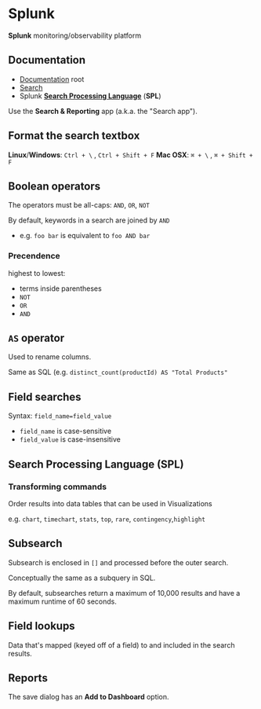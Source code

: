 # Splunk

**Splunk** monitoring/observability platform

## Documentation

- [Documentation](https://docs.splunk.com/Documentation) root
- [Search](https://docs.splunk.com/Documentation/SplunkCloud/9.2.2406/Search/GetstartedwithSearch?ref=hk)
- Splunk [**Search Processing Language**](https://docs.splunk.com/Splexicon:Searchprocessinglanguage) (**SPL**)

Use the **Search & Reporting** app (a.k.a. the "Search app").

## Format the search textbox

**Linux**/**Windows**: `Ctrl + \` , `Ctrl + Shift + F`
**Mac OSX**: `⌘ + \` , `⌘ + Shift + F`

## Boolean operators

The operators must be all-caps: `AND`, `OR`, `NOT`

By default, keywords in a search are joined by `AND`

- e.g. `foo bar` is equivalent to `foo AND bar`

### Precendence

highest to lowest:

- terms inside parentheses
- `NOT`
- `OR`
- `AND`

## `AS` operator

Used to rename columns.

Same as SQL (e.g. `distinct_count(productId) AS "Total Products"`

## Field searches

Syntax: `field_name=field_value`

- `field_name` is case-sensitive
- `field_value` is case-insensitive

## Search Processing Language (SPL)

### Transforming commands

Order results into data tables that can be used in Visualizations

e.g. `chart`, `timechart`, `stats`, `top`, `rare`, `contingency`,`highlight`

## Subsearch

Subsearch is enclosed in `[]` and processed before the outer search.

Conceptually the same as a subquery in SQL.

By default, subsearches return a maximum of 10,000 results and have a maximum runtime of 60 seconds.

## Field lookups

Data that's mapped (keyed off of a field) to and included in the search results.

## Reports

The save dialog has an **Add to Dashboard** option.
